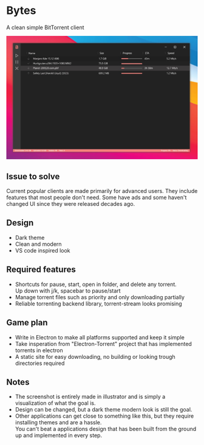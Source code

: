 # Bytes
A clean simple BitTorrent client

![](screenshot.jpg)

## Issue to solve
Current popular clients are made primarily for advanced users.
They include features that most people don't need.
Some have ads and some haven't changed UI since they were released decades ago.

## Design
- Dark theme
- Clean and modern
- VS code inspired look

## Required features
- Shortcuts for pause, start, open in folder, and delete any torrent.  
  Up down with j/k, spacebar to pause/start
- Manage torrent files such as priority and only downloading partially
- Reliable torrenting backend library, torrent-stream looks promising

## Game plan
- Write in Electron to make all platforms supported and keep it simple
- Take insperation from "Electron-Torrent" project that has implemented torrents in electron
- A static site for easy downloading, no building or looking trough directories required


## Notes
- The screenshot is entirely made in illustrator and is simply a visualization of what the goal is.  
- Design can be changed, but a dark theme modern look is still the goal.  
- Other applications can get close to something like this, but they require installing themes and are a hassle.  
  You can't beat a applications design that has been built from the ground up and implemented in every step.  
